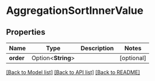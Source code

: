 # AggregationSortInnerValue

## Properties

Name | Type | Description | Notes
------------ | ------------- | ------------- | -------------
**order** | Option<**String**> |  | [optional]

[[Back to Model list]](../README.md#documentation-for-models) [[Back to API list]](../README.md#documentation-for-api-endpoints) [[Back to README]](../README.md)


